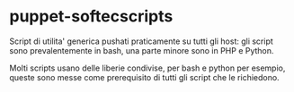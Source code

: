 puppet-softecscripts
====================

Script di utilita' generica pushati praticamente su tutti gli host: gli script
sono prevalentemente in bash, una parte minore sono in PHP e Python.

Molti scripts usano delle liberie condivise, per bash e python per esempio,
queste sono messe come prerequisito di tutti gli script che le richiedono.
